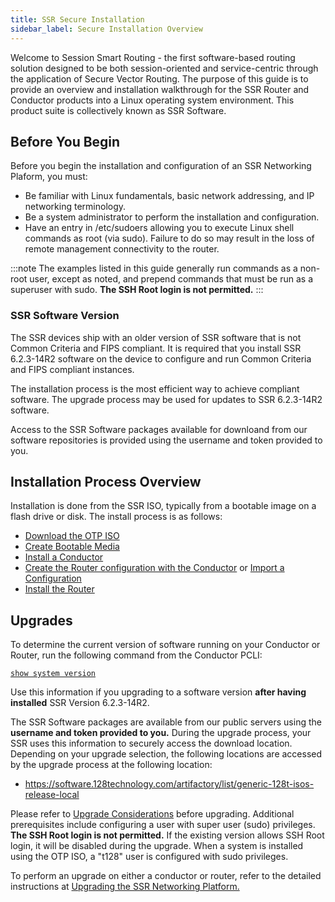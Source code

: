 ```yaml
---
title: SSR Secure Installation
sidebar_label: Secure Installation Overview
---
```


Welcome to Session Smart Routing - the first software-based routing solution designed to be both session-oriented and service-centric through the application of Secure Vector Routing. The purpose of this guide is to provide an overview and installation walkthrough for the SSR Router and Conductor products into a Linux operating system environment. This product suite is collectively known as SSR Software.

## Before You Begin
Before you begin the installation and configuration of an SSR Networking Plaform, you must:
- Be familiar with Linux fundamentals, basic network addressing, and IP networking terminology. 
- Be a system administrator to perform the installation and configuration.
- Have an entry in /etc/sudoers allowing you to execute Linux shell commands as root (via sudo). Failure to do so may result in the loss of remote management connectivity to the router. 

:::note
The examples listed in this guide generally run commands as a non-root user, except as noted, and prepend commands that must be run as a superuser with sudo. **The SSH Root login is not permitted.** 
:::

### SSR Software Version

The SSR devices ship with an older version of SSR software that is not Common Criteria and FIPS compliant. It is required that you install SSR 6.2.3-14R2 software on the device to configure and run Common Criteria and FIPS compliant instances.

The installation process is the most efficient way to achieve compliant software. The upgrade process may be used for updates to SSR 6.2.3-14R2 software.

Access to the SSR Software packages available for downloand from our software repositories is provided using the username and token provided to you.

## Installation Process Overview

Installation is done from the SSR ISO, typically from a bootable image on a flash drive or disk. 
The install process is as follows:
- [Download the OTP ISO](cc_fips_downloading_iso.md)
- [Create Bootable Media](https://www.juniper.net/documentation/us/en/software/session-smart-router/docs/intro_creating_bootable_usb)
- [Install a Conductor](cc_fips_conductor_install.md)
- [Create the Router configuration with the Conductor](https://www.juniper.net/documentation/us/en/software/session-smart-router/docs/intro_basic_router_config) or [Import a Configuration](https://www.juniper.net/documentation/us/en/software/session-smart-router/docs/single_conductor_config)
- [Install the Router](cc_fips_router_install.md) 

## Upgrades

To determine the current version of software running on your Conductor or Router, run the following command from the Conductor PCLI:

[`show system version`](https://www.juniper.net/documentation/us/en/software/session-smart-router/docs/cli_reference#show-system-version)

Use this information if you upgrading to a software version **after having installed** SSR Version 6.2.3-14R2. 

The SSR Software packages are available from our public servers using the **username and token provided to you.** During the upgrade process, your SSR uses this information to securely access the download location. Depending on your upgrade selection, the following locations are accessed by the upgrade process at the following location:

<!-- markdown-link-check-disable-next-line -->
- https://software.128technology.com/artifactory/list/generic-128t-isos-release-local

Please refer to [Upgrade Considerations](https://www.juniper.net/documentation/us/en/software/session-smart-router/docs/intro_upgrade_considerations) before upgrading. Additional prerequisites include configuring a user with super user (sudo) privileges. **The SSH Root login is not permitted.** If the existing version allows SSH Root login, it will be disabled during the upgrade. When a system is installed using the OTP ISO, a "t128" user is configured with sudo privileges. 

To perform an upgrade on either a conductor or router, refer to the detailed instructions at [Upgrading the SSR Networking Platform.](https://www.juniper.net/documentation/us/en/software/session-smart-router/docs/intro_upgrading)


